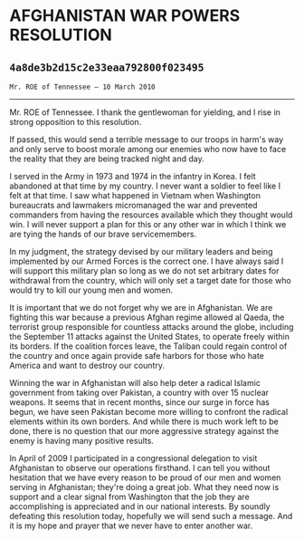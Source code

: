 # AFGHANISTAN WAR POWERS RESOLUTION
## `4a8de3b2d15c2e33eaa792800f023495`
`Mr. ROE of Tennessee — 10 March 2010`

---


Mr. ROE of Tennessee. I thank the gentlewoman for yielding, and I 
rise in strong opposition to this resolution.

If passed, this would send a terrible message to our troops in harm's 
way and only serve to boost morale among our enemies who now have to 
face the reality that they are being tracked night and day.

I served in the Army in 1973 and 1974 in the infantry in Korea. I 
felt abandoned at that time by my country. I never want a soldier to 
feel like I felt at that time. I saw what happened in Vietnam when 
Washington bureaucrats and lawmakers micromanaged the war and prevented 
commanders from having the resources available which they thought would 
win. I will never support a plan for this or any other war in which I 
think we are tying the hands of our brave servicemembers.

In my judgment, the strategy devised by our military leaders and 
being implemented by our Armed Forces is the correct one. I have always 
said I will support this military plan so long as we do not set 
arbitrary dates for withdrawal from the country, which will only set a 
target date for those who would try to kill our young men and women.

It is important that we do not forget why we are in Afghanistan. We 
are fighting this war because a previous Afghan regime allowed al 
Qaeda, the terrorist group responsible for countless attacks around the 
globe, including the September 11 attacks against the United States, to 
operate freely within its borders. If the coalition forces leave, the 
Taliban could regain control of the country and once again provide safe 
harbors for those who hate America and want to destroy our country.

Winning the war in Afghanistan will also help deter a radical Islamic 
government from taking over Pakistan, a country with over 15 nuclear 
weapons. It seems that in recent months, since our surge in force has 
begun, we have seen Pakistan become more willing to confront the 
radical elements within its own borders. And while there is much work 
left to be done, there is no question that our more aggressive strategy 
against the enemy is having many positive results.

In April of 2009 I participated in a congressional delegation to 
visit Afghanistan to observe our operations firsthand. I can tell you 
without hesitation that we have every reason to be proud of our men and 
women serving in Afghanistan; they're doing a great job. What they need 
now is support and a clear signal from Washington that the job they are 
accomplishing is appreciated and in our national interests. By soundly 
defeating this resolution today, hopefully we will send such a message. 
And it is my hope and prayer that we never have to enter another war.